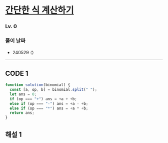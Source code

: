 # [간단한 식 계산하기](https://school.programmers.co.kr/learn/courses/30/lessons/181865)

### Lv. 0

### 풀이 날짜

- 240529 수

---

## CODE 1

```javascript
function solution(binomial) {
  const [a, op, b] = binomial.split(" ");
  let ans = 0;
  if (op === "+") ans = +a + +b;
  else if (op === "-") ans = +a - +b;
  else if (op === "*") ans = +a * +b;
  return ans;
}
```

## 해설 1
